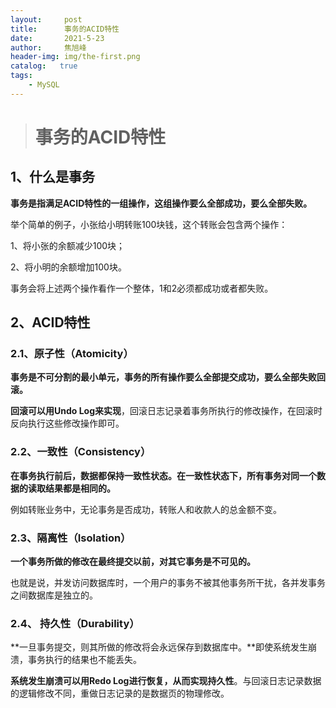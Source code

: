 ```yaml
---
layout:     post
title:      事务的ACID特性
date:       2021-5-23
author:     焦旭峰
header-img: img/the-first.png
catalog:   true
tags:
    - MySQL
---
```






> # 事务的ACID特性

## 1、什么是事务

**事务是指满足ACID特性的一组操作，这组操作要么全部成功，要么全部失败。**

举个简单的例子，小张给小明转账100块钱，这个转账会包含两个操作：

1、将小张的余额减少100块；

2、将小明的余额增加100块。

事务会将上述两个操作看作一个整体，1和2必须都成功或者都失败。

## 2、ACID特性

### 2.1、原子性（Atomicity）

**事务是不可分割的最小单元，事务的所有操作要么全部提交成功，要么全部失败回滚。**

**回滚可以用Undo Log来实现**，回滚日志记录着事务所执行的修改操作，在回滚时反向执行这些修改操作即可。

### 2.2、一致性（Consistency）

**在事务执行前后，数据都保持一致性状态。在一致性状态下，所有事务对同一个数据的读取结果都是相同的。**

例如转账业务中，无论事务是否成功，转账人和收款人的总金额不变。

### 2.3、隔离性（Isolation）

**一个事务所做的修改在最终提交以前，对其它事务是不可见的。**

也就是说，并发访问数据库时，一个用户的事务不被其他事务所干扰，各并发事务之间数据库是独立的。

### 2.4、 持久性（Durability）

**一旦事务提交，则其所做的修改将会永远保存到数据库中。**即使系统发生崩溃，事务执行的结果也不能丢失。

**系统发生崩溃可以用Redo Log进行恢复，从而实现持久性**。与回滚日志记录数据的逻辑修改不同，重做日志记录的是数据页的物理修改。



